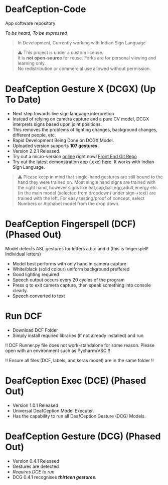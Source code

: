 # DeafCeption-Code
App software repository

*To be heard, To be expressed*

>In Development, Currently working with Indian Sign Language

> ⚠️ This project is under a custom license.  
> It is **not open-source** for reuse. Forks are for personal viewing and learning only.  
> No redistribution or commercial use allowed without permission.

# DeafCeption Gesture X (DCGX) (Up To Date)
- Next step towards live sign language interpretion
- Instead of relying on camera capture and a pure CV model, DCGX interprets signs based upon joint positions.
- This removes the problems of lighting changes, background changes, different people, etc.
- Rapid Development Being Done on DCGX Model.
- Uploaded version supports **107 gestures.**
- Version 2.2.1 Released.
- Try out a micro-version [online](https://shubhayu-banerjee.github.io/DeafCeption-Demo/) right now! [Front End Git Repo](https://github.com/Shubhayu-Banerjee/DeafCeption-Demo)
- Try out the latest demonstration app (.exe) [here](https://drive.google.com/file/d/1_yepU6pERZnCmw1GLvZSQscsO7U6gYls/view?usp=sharing). It works with Indian Sign Language.
> ⚠️ Please keep in mind that single-hand gestures are still bound to the hand they were trained on. Most single hand signs are trained with the right hand, however signs like eat,cap,ball,egg,adult,energy etc. (in the main model (selected from dropdown) under sign->text) are trained with the left. For easy testing/proof of concept, select Numbers or Alphabet model from the drop down.

# DeafCeption Fingerspell (DCF) (Phased Out)

Model detects ASL gestures for letters a,b,c and d (this is fingerspell! Individual letters)
- Model best performs with only hand in camera capture
- White/black (solid colour) uniform background preffered
- Good lighting required
- Speech output occurs every 20 cycles of the program
- Press q to exit camera capture, then speak something into console clearly.
- Speech converted to text

# Run DCF

- Download DCF Folder
- Simply install required libraries (if not already installed) and run

!! DCF Runner.py file does not work-standalone for some reason. Please open with an environment such as Pycharm/VSC !!

!! Ensure all files (DCF, labels, and keras model) are in the same folder !!

# DeafCeption Exec (DCE) (Phased Out)

- Version 1.0.1 Released
- Universal DeafCeption Model Executer.
- Has the capability to run all DeafCeption Gesture (DCG) Models.

# DeafCeption Gesture (DCG) (Phased Out)

- Version 0.4.1 Released
- Gestures are detected
- *Requires DCE to run*
- DCG 0.4.1 recognises ***thirteen gestures***.
